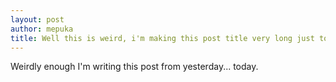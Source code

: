 ```yaml
---
layout: post
author: mepuka
title: Well this is weird, i'm making this post title very long just to see what's up
---
```


Weirdly enough I'm writing this post from yesterday... today.

